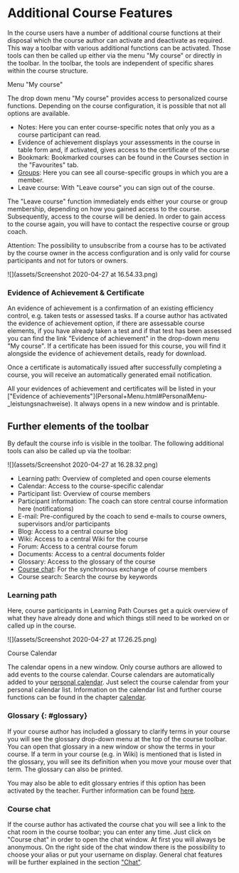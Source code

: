 # Additional Course Features

In the course users have a number of additional course functions at their
disposal which the course author can activate and deactivate as required. This
way a toolbar with various additional functions can be activated. Those tools
can then be called up either via the menu "My course" or directly in the
toolbar. In the toolbar, the tools are independent of specific shares within
the course structure.

Menu "My course"

The drop down menu "My course" provides access to personalized course
functions. Depending on the course configuration, it is possible that not all
options are available.  

  * Notes: Here you can enter course-specific notes that only you as a course participant can read.
  * Evidence of achievement displays your assessments in the course in table form and, if activated, gives access to the certificate of the course
  * Bookmark: Bookmarked courses can be found in the Courses section in the "Favourites" tab.
  * [Groups](Groups.html): Here you can see all course-specific groups in which you are a member.
  * Leave course: With "Leave course" you can sign out of the course.

The "Leave course" function immediately ends either your course or group
membership, depending on how you gained access to the course. Subsequently,
access to the course will be denied. In order to gain access to the course
again, you will have to contact the respective course or group coach.

Attention: The possibility to unsubscribe from a course has to be activated by
the course owner in the access configuration and is only valid for course
participants and not for tutors or owners.

![](assets/Screenshot 2020-04-27 at 16.54.33.png)

###  Evidence of Achievement & Certificate

An evidence of achievement is a confirmation of an existing efficiency
control, e.g. taken tests or assessed tasks. If a course author has activated
the evidence of achievement option, if there are assessable course elements,
if you have already taken a test and if that test has been assessed you can
find the link "Evidence of achievement" in the drop-down menu "My course". If
a certificate has been issued for this course, you will find it alongside the
evidence of achievement details, ready for download.

Once a certificate is automatically issued after successfully completing a
course, you will receive an automatically generated email notification.

All your evidences of achievement and certificates will be listed in your
["Evidence of achievements"](Personal+Menu.html#PersonalMenu-
_leistungsnachweise). It always opens in a new window and is printable.

  

  

## Further elements of the toolbar

By default the course info is visible in the toolbar. The following additional
tools can also be called up via the toolbar:

![](assets/Screenshot 2020-04-27 at 16.28.32.png)

  * Learning path: Overview of completed and open course elements
  * Calendar: Access to the course-specific calendar
  * Participant list: Overview of course members
  * Participant information: The coach can store central course information here (notifications)
  * E-mail: Pre-configured by the coach to send e-mails to course owners, supervisors and/or participants
  * Blog: Access to a central course blog
  * Wiki: Access to a central Wiki for the course
  * Forum: Access to a central course forum
  * Documents: Access to a central documents folder
  * Glossary: Access to the glossary of the course
  * [Course chat](../basic_concepts/Chat.de.md): For the synchronous exchange of course members
  * Course search: Search the course by keywords

  

### Learning path

Here, course participants in Learning Path Courses get a quick overview of
what they have already done and which things still need to be worked on or
called up in the course.

![](assets/Screenshot 2020-04-27 at 17.26.25.png)

  

Course Calendar

The calendar opens in a new window. Only course authors are allowed to add
events to the course calendar. Course calendars are automatically added to
your [personal calendar](../personal_menu/Personal_Tools.md#PersonalMenu-_pers_kalender). Just
select the course calendar from your personal calendar list. Information on
the calendar list and further course functions can be found in the chapter
[calendar](../personal_menu/Calendar.md).

###   Glossary {: #glossary}

If your course author has included a glossary to clarify terms in your course
you will see the glossary drop-down menu at the top of the course toolbar. You
can open that glossary in a new window or show the terms in your course. If a
term in your course (e.g. in Wiki) is mentioned that is listed in the
glossary, you will see its definition when you move your mouse over that term.
The glossary can also be printed.

You may also be able to edit glossary entries if this option has been
activated by the teacher. Further information can be found
[here](../learningresources/Using_Additional_Course_Features.md).

###   Course chat

If the course author has activated the course chat you will see a link to the
chat room in the course toolbar; you can enter any time. Just click on "Course
chat" in order to open the chat window. At first you will always be anonymous.
On the right side of the chat window there is the possibility to choose your
alias or put your username on display. General chat features will be further
explained in the section ["Chat"](../basic_concepts/Chat.de.md).

  

  

